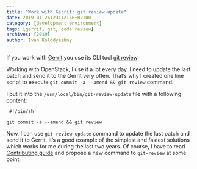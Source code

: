 ```yaml
---
title: "Work with Gerrit: git review-update"
date: 2019-01-26T23:12:56+02:00
category: [development environment]
tags: [gerrit, git, code review]
archives: [2019]
author: Ivan Kolodyazhny
---
```


If you work with [Gerrit](https://www.gerritcodereview.com/) you use its CLI
tool [git review](https://docs.openstack.org/infra/git-review/usage.html).

Working with OpenStack, I use it a lot every day. I need to update the last
patch and send it to the Gerrit very often. That’s why I created one line
script to execute `git commit -a --amend && git review` command.

I put it into the `/usr/local/bin/git-review-update` file with a following
content:

```
 #!/bin/sh

git commit -a --amend && git review
```

Now, I can use `git review-update` command to update the last patch and send it
to Gerrit. It’s a good example of the simplest and fastest solutions which
works for me during the last two years. Of course, I have to read
[Contributing guide](https://docs.openstack.org/infra/git-review/developing.html)
and propose a new command to `git-review` at some point.
